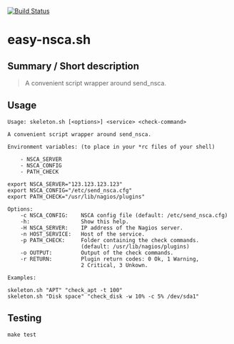 [![Build Status](https://travis-ci.org/JosefFriedrich-shell/easy-nsca.sh.svg?branch=master)](https://travis-ci.org/JosefFriedrich-shell/easy-nsca.sh)

# easy-nsca.sh


## Summary / Short description

> A convenient script wrapper around send_nsca.

## Usage

```
Usage: skeleton.sh [<options>] <service> <check-command>

A convenient script wrapper around send_nsca.

Environment variables: (to place in your *rc files of your shell)

	- NSCA_SERVER
	- NSCA_CONFIG
	- PATH_CHECK

export NSCA_SERVER="123.123.123.123"
export NSCA_CONFIG="/etc/send_nsca.cfg"
export PATH_CHECK="/usr/lib/nagios/plugins"

Options:
	-c NSCA_CONFIG:    NSCA config file (default: /etc/send_nsca.cfg)
	-h:                Show this help.
	-H NSCA_SERVER:    IP address of the Nagios server.
	-n HOST_SERVICE:   Host of the service.
	-p PATH_CHECK:     Folder containing the check commands.
	                   (default: /usr/lib/nagios/plugins)
	-o OUTPUT:         Output of the check commands.
	-r RETURN:         Plugin return codes: 0 Ok, 1 Warning,
	                   2 Critical, 3 Unkown.

Examples:

skeleton.sh "APT" "check_apt -t 100"
skeleton.sh "Disk space" "check_disk -w 10% -c 5% /dev/sda1"
```
## Testing

```
make test
```

